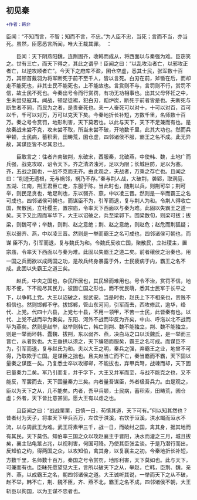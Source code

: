 ##  初见秦
```diff
+作者：韩非
```
臣闻：“不知而言，不智；知而不言，不忠。”为人臣不忠，当死；言而不当，亦当死。虽然，臣愿悉言所闻，唯大王裁其罪。  ：

　　臣闻：天下阴燕阳魏，连荆固齐，收韩而成从，将西面以与秦强为难。臣窃笑之。世有三亡，而天下得之，其此之谓乎！臣闻之曰：“以乱攻治者亡，以邪攻正者亡，以逆攻顺者亡”。今天下之府库不盈，囷仓空虚，悉其士民，张军数十百万，其顿首戴羽为将军断死于前不至千人，皆以言死。白刃在前，斧锧在后，而却走不能死也，非其士民不能死也，上不能故也。言赏则不与，言罚则不行，赏罚不信，故士民不死也。今秦出号令而行赏罚，有功无功相事也。出其父母怀衽之中，生未尝见寇耳。闻战，顿足徒裼，犯白刃，蹈炉炭，断死于前者皆是也。夫断死与断生者不同，而民为之者，是贵奋死也。夫一人奋死可以对十，十可以对百，百可以千，千可以对万，万可以克天下矣。今秦地折长补短，方数千里，名师数十百万。秦之号令赏罚，地形利害，天下莫若也。以此与天下，天下不足兼而有也。是故秦战未尝不克，攻未尝不取，所当未尝不破，开地数千里，此其大功也。然而兵甲顿，士民病，蓄积索，田畴荒，囷仓虚，四邻诸侯不服，霸王之名不成。此无异故，其谋臣皆不尽其忠也。  

　　臣敢言之：往者齐南破荆，东破宋，西服秦，北破燕，中使韩、魏，土地广而兵强，战克攻取，诏令天下。齐之清济浊河，足以为限；长城巨防，足以为塞。齐，五战之国也，一战不克而无齐。由此观之，夫战者，万乘之存亡也。且闻之曰：“削迹无遗根，无与祸邻，祸乃不存。”秦与荆人战，大破荆，袭郢，取洞庭、五湖、江南，荆王君臣亡走，东服于陈。当此时也，随荆以兵，则荆可举；荆可举，则民足贪也，地足利也，东以弱齐、燕，中以凌三晋。然则是一举而霸王之名可成也，四邻诸侯可朝也，而谋臣不为，引军而退，复与荆人为和。令荆人得收亡国，聚散民，立社稷主，置宗庙，令率天下西面以与秦为难。此固以失霸王之道一矣。天下又比周而军华下，大王以诏破之，兵至梁郭下。围梁数旬，则梁可拔；拔梁，则魏可举；举魏，则荆、赵之意绝；荆、赵之意绝，则赵危；赵危而荆狐疑；东以弱齐、燕，中以凌三晋。然则是一举而霸王之名可成也，四邻诸侯可朝也，而谋 臣不为，引军而退，复与魏氏为和。令魏氏反收亡国，聚散民，立社稷主，置宗庙，令率天下西面以与秦为难。此固以失霸王之道二矣。前者穰侯之治秦也，用一国之兵而欲以成两国之功，是故兵终身暴露于外，士民疲病于内，霸王之名不成。此固以失霸王之道三矣。  

　　赵氏，中央之国也，杂民所居也，其民轻而难用也。号令不治，赏罚不信，地形不便，下不能尽其民力。彼固亡国之形也，而不忧民萌，悉其士民军于长平之下，以争韩上党。大王以诏破之，拔武安。当是时也，赵氏上下不相亲也，贵贱不相信也。然则邯郸不守。拔邯郸，管山东河间，引军而去，西攻修武，逾华，绛代、上党。代四十六县，上党七十县，不用一领甲，不苦一士民，此皆秦有也。以代、上党不战而毕为秦矣，东阳、河外不战而毕反为齐矣，中山、呼沲以北不战而毕为燕矣。然则是赵举，赵举则韩亡，韩亡则荆、魏不能独立，荆、魏不能独立，则是一举而坏韩、蠹魏、拔荆，东以弱齐、燕，决白马之口以沃魏氏，是一举而三晋亡，从者败也。大王垂拱以须之，天下编随而服矣，霸王之名可成。而谋臣不为，引军而退，复与赵氏为和。夫以大王之明，秦兵之强，弃霸王之业，地曾不可得，乃取欺于亡国。是谋臣之拙也。且夫赵当亡而不亡，秦当霸而不霸，天下固以量秦之谋臣一矣。乃复悉士卒以攻邯郸，不能拔也，弃甲兵弩，战竦而却，天下固已量秦力二矣。军乃引而复，并于孚下，大王又并军而至，与战不能克之也，又不能反，军罢而去，天下固量秦力三矣。内者量吾谋臣，外者极吾兵力。由是观之，臣以为天下之从，几不能矣。内者，吾甲兵顿，士民病，蓄积索，田畴荒，囷仓虚；外者，天下皆比意甚固。愿大王有以虑之也。  

　　且臣闻之曰：“战战栗栗，日慎一日，苟慎其道，天下可有。”何以知其然也？昔者纣为天子，将率天下甲兵百万，左饮于淇溪，右饮于洹溪，淇水竭而洹水不流，以与周武王为难。武王将素甲三千，战一日，而破纣之国，禽其身，据其地而有其民，天下莫伤。知伯率三国之众以攻赵襄主于晋阳，决水而灌之三月，城且拔矣，襄主钻龟筮占兆，以视利害，何国可降。乃使其臣张孟谈。于是乃潜行而出，反知伯之约，得两国之众，以攻知伯，禽其身，以复襄主之初。今秦地折长补短，方数千里，名师数十百万。秦国之号令赏罚，地形利害，天下莫如也。此与天下，可兼而有也。臣昧死愿望见大王，言所以破天下之从，举赵，亡韩，臣荆、魏，亲齐、燕，以成霸王之名，朝四邻诸侯之道。大王诚听其说，一举而天下之从不破，赵不举，韩不亡，荆、魏不臣，齐、燕不北，霸王之名不成，四邻诸侯不朝，大王斩臣以徇国，以为王谋不忠者也。
